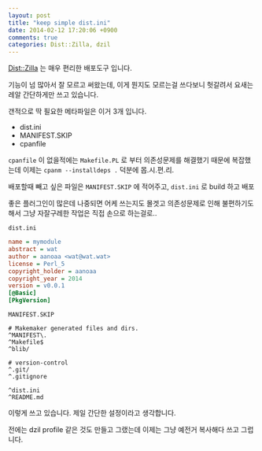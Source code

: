 ```yaml
---
layout: post
title: "keep simple dist.ini"
date: 2014-02-12 17:20:06 +0900
comments: true
categories: Dist::Zilla, dzil
---
```


[Dist::Zilla](http://search.cpan.org/~rjbs/Dist-Zilla/lib/Dist/Zilla.pm)
는 매우 편리한 배포도구 입니다.

기능이 넘 많아서 잘 모르고 써왔는데, 이게 뭔지도 모르는걸 쓰다보니
헛갈려서 요새는 레알 간단하게만 쓰고 있습니다.

갠적으로 딱 필요한 메타파일은 이거 3개 입니다.

- dist.ini
- MANIFEST.SKIP
- cpanfile

`cpanfile` 이 없을적에는 `Makefile.PL` 로 부터 의존성문제를 해결했기
때문에 복잡했는데 이제는 `cpanm --installdeps .` 덕분에 몹.시.편.리.

배포할때 빼고 싶은 파일은 `MANIFEST.SKIP` 에 적어주고, `dist.ini` 로
build 하고 배포

좋은 플러그인이 많은데 나중되면 어케 쓰는지도 몰겟고 의존성문제로 인해
불편하기도 해서 그냥 자잘구레한 작업은 직접 손으로 하는걸로..

`dist.ini`

```ini
name = mymodule
abstract = wat
author = aanoaa <wat@wat.wat>
license = Perl_5
copyright_holder = aanoaa
copyright_year = 2014
version = v0.0.1
[@Basic]
[PkgVersion]
```

`MANIFEST.SKIP`

    # Makemaker generated files and dirs.
    ^MANIFEST\.
    ^Makefile$
    ^blib/
    
    # version-control
    ^.git/
    ^.gitignore
    
    ^dist.ini
    ^README.md


이렇게 쓰고 있습니다.
제일 간단한 설정이라고 생각합니다.

전에는 dzil profile 같은 것도 만들고 그랬는데 이제는 그냥 예전거
복사해다 쓰고 그럽니다.
